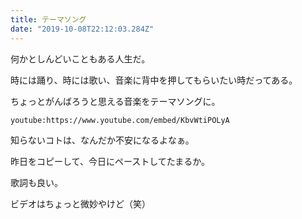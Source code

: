 ```yaml
---
title: テーマソング
date: "2019-10-08T22:12:03.284Z"
---
```


何かとしんどいこともある人生だ。

時には踊り、時には歌い、音楽に背中を押してもらいたい時だってある。

ちょっとがんばろうと思える音楽をテーマソングに。

`youtube:https://www.youtube.com/embed/KbvWtiPOLyA`

知らないコトは、なんだか不安になるよなぁ。

昨日をコピーして、今日にペーストしてたまるか。

歌詞も良い。

ビデオはちょっと微妙やけど（笑）